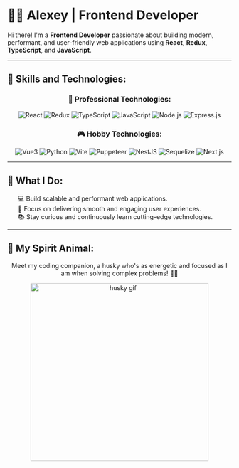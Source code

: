 # 👨‍💻 Alexey | Frontend Developer

Hi there! I'm a **Frontend Developer** passionate about building modern, performant, and user-friendly web applications using **React**, **Redux**, **TypeScript**, and **JavaScript**.

---

## 🚀 Skills and Technologies:
<div align="center">
  <h3>💼 Professional Technologies:</h3>
  <div>
    <img src="https://img.shields.io/badge/-React-61DAFB?logo=react&logoColor=white&style=for-the-badge" alt="React" />
    <img src="https://img.shields.io/badge/-Redux-764ABC?logo=redux&logoColor=white&style=for-the-badge" alt="Redux" />
    <img src="https://img.shields.io/badge/-TypeScript-3178C6?logo=typescript&logoColor=white&style=for-the-badge" alt="TypeScript" />
    <img src="https://img.shields.io/badge/-JavaScript-F7DF1E?logo=javascript&logoColor=black&style=for-the-badge" alt="JavaScript" />
    <img src="https://img.shields.io/badge/-Node.js-339933?logo=node.js&logoColor=white&style=for-the-badge" alt="Node.js" />
    <img src="https://img.shields.io/badge/-Express.js-000000?logo=express&logoColor=white&style=for-the-badge" alt="Express.js" />
  </div>

  <h3>🎮 Hobby Technologies: </h3>
  <div>
    <img src="https://img.shields.io/badge/-Vue.js-4FC08D?logo=vue.js&logoColor=white&style=for-the-badge" alt="Vue3" />
    <img src="https://img.shields.io/badge/-Python-3776AB?logo=python&logoColor=white&style=for-the-badge" alt="Python" />
    <img src="https://img.shields.io/badge/-Vite-646CFF?logo=vite&logoColor=white&style=for-the-badge" alt="Vite" />
    <img src="https://img.shields.io/badge/-Puppeteer-5A5A5A?logo=puppeteer&logoColor=white&style=for-the-badge" alt="Puppeteer" />
    <img src="https://img.shields.io/badge/-NestJS-E0234E?logo=nestjs&logoColor=white&style=for-the-badge" alt="NestJS" />
    <img src="https://img.shields.io/badge/-Sequelize-52B0E7?logo=sequelize&logoColor=white&style=for-the-badge" alt="Sequelize" />
    <img src="https://img.shields.io/badge/-Next.js-000000?logo=next.js&logoColor=white&style=for-the-badge" alt="Next.js" />
  </div>
</div>

---

## 🌟 What I Do:
<div align="center">
  <ul style="list-style: none; text-align: left;">
    <li>💻 Build scalable and performant web applications.</li>
    <li>🚀 Focus on delivering smooth and engaging user experiences.</li>
    <li>📚 Stay curious and continuously learn cutting-edge technologies.</li>
  </ul>
</div>

---

## 🐾 My Spirit Animal:
<div align="center">
  <p>Meet my coding companion, a husky who's as energetic and focused as I am when solving complex problems! 🐕‍🦺</p>
  <img src="https://media2.giphy.com/media/v1.Y2lkPTc5MGI3NjExdTlkbW1oYXR0YW44dDR2eHkxaWpvdW44ZGVpbjNxNnNqamtuYWhmbSZlcD12MV9pbnRlcm5hbF9naWZfYnlfaWQmY3Q9Zw/3jN3GziOKUEmI/giphy.gif" alt="husky gif" width="400" />
</div>
